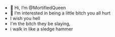 - 👋 Hi, I’m @MortifiedQueen
- 👀 I’m interested in being a little bitch you all hurt
- I wish you hell
- I'm the bitch they be slaying,
- i walk in like a sledge hammer

<!---
MortifiedQueen/MortifiedQueen is a ✨ special ✨ repository because its `README.md` (this file) appears on your GitHub profile.
You can click the Preview link to take a look at your changes.
--->
